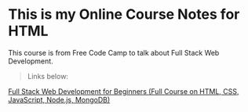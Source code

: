 <h1>This is my Online Course Notes for HTML</h1>
<p> This course is from Free Code Camp to talk about Full Stack Web Development. </p>

> Links below: 
> 

[Full Stack Web Development for Beginners (Full Course on HTML, CSS, JavaScript, Node.js, MongoDB)](https://www.youtube.com/watch?v=nu_pCVPKzTk)



